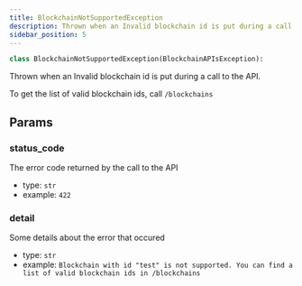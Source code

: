 ```yaml
---
title: BlockchainNotSupportedException
description: Thrown when an Invalid blockchain id is put during a call to the API.
sidebar_position: 5
---
```


```py
class BlockchainNotSupportedException(BlockchainAPIsException):
```

Thrown when an Invalid blockchain id is put during a call to the API.

To get the list of valid blockchain ids, call `/blockchains`

## Params

### status_code

The error code returned by the call to the API
- type: `str`
- example: ` 422
    `

### detail

Some details about the error that occured
- type: `str`
- example: `
    Blockchain with id "test" is not supported. You can find a list of valid blockchain ids in /blockchains
    `

